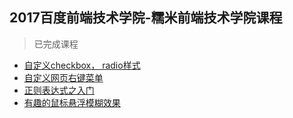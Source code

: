 ## 2017百度前端技术学院-糯米前端技术学院课程

> 已完成课程

* [自定义checkbox， radio样式](http://nickgo.net/Baidu-Frontend-School-Projects/checkbox_and_radio/)
* [自定义网页右键菜单](http://nickgo.net/Baidu-Frontend-School-Projects/context_menu)
* [正则表达式之入门](http://nickgo.net/Baidu-Frontend-School-Projects/regexp_javascript)
* [有趣的鼠标悬浮模糊效果](http://nickgo.net/Baidu-Frontend-School-Projects/hover_animation)
